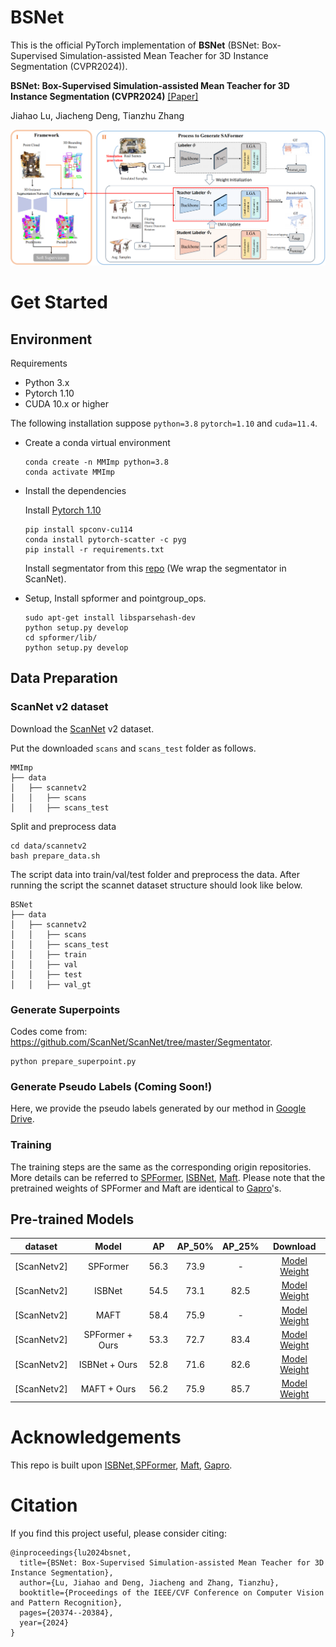 # BSNet
This is the official PyTorch implementation of **BSNet** (BSNet: Box-Supervised Simulation-assisted Mean Teacher for 3D Instance Segmentation (CVPR2024)).

**BSNet: Box-Supervised Simulation-assisted Mean Teacher for 3D Instance Segmentation (CVPR2024)** [\[Paper\]](https://openaccess.thecvf.com/content/CVPR2024/papers/Lu_BSNet_Box-Supervised_Simulation-assisted_Mean_Teacher_for_3D_Instance_Segmentation_CVPR_2024_paper.pdf)

Jiahao Lu, Jiacheng Deng, Tianzhu Zhang

<div align="center">
  <img src="figs/framework.png"/>
</div>

# Get Started

## Environment

Requirements

- Python 3.x
- Pytorch 1.10
- CUDA 10.x or higher

The following installation suppose `python=3.8` `pytorch=1.10` and `cuda=11.4`.

- Create a conda virtual environment

  ```
  conda create -n MMImp python=3.8
  conda activate MMImp
  ```

- Install the dependencies

  Install [Pytorch 1.10](https://pytorch.org/)

  ```
  pip install spconv-cu114
  conda install pytorch-scatter -c pyg
  pip install -r requirements.txt
  ```

  Install segmentator from this [repo](https://github.com/Karbo123/segmentator) (We wrap the segmentator in ScanNet).

- Setup, Install spformer and pointgroup_ops.

  ```
  sudo apt-get install libsparsehash-dev
  python setup.py develop
  cd spformer/lib/
  python setup.py develop
  ```

## Data Preparation

### ScanNet v2 dataset

Download the [ScanNet](http://www.scan-net.org/) v2 dataset.

Put the downloaded `scans` and `scans_test` folder as follows.

```
MMImp
├── data
│   ├── scannetv2
│   │   ├── scans
│   │   ├── scans_test
```

Split and preprocess data

```
cd data/scannetv2
bash prepare_data.sh
```

The script data into train/val/test folder and preprocess the data. After running the script the scannet dataset structure should look like below.

```
BSNet
├── data
│   ├── scannetv2
│   │   ├── scans
│   │   ├── scans_test
│   │   ├── train
│   │   ├── val
│   │   ├── test
│   │   ├── val_gt
```
### Generate Superpoints
Codes come from: https://github.com/ScanNet/ScanNet/tree/master/Segmentator. 

```
python prepare_superpoint.py
```

### Generate Pseudo Labels (Coming Soon!)
Here, we provide the pseudo labels generated by our method in [Google Drive](https://drive.google.com/file/d/1EI-eqCKSOLXRYwSonFf7NSGL-ElARVUN/view?usp=sharing).

### Training
The training steps are the same as the corresponding origin repositories. More details can be referred to [SPFormer](https://github.com/sunjiahao1999/SPFormer), [ISBNet](https://github.com/VinAIResearch/ISBNet), [Maft](https://github.com/dvlab-research/Mask-Attention-Free-Transformer?tab=readme-ov-file).
Please note that the pretrained weights of SPFormer and Maft are identical to [Gapro](https://github.com/VinAIResearch/GaPro/issues?q=is%3Aissue+is%3Aclosed)'s.

## Pre-trained Models


| dataset | Model | AP | AP_50% | AP_25% |  Download  |
|---------------|:----:|:----:|:----:|:----:|:-----------:|
| [ScanNetv2] | SPFormer | 56.3 | 73.9 | - | [Model Weight](https://drive.google.com/file/d/1BKuaLTU3TFgekYAssSVxPO0sHWj-LGlH/view?usp=sharing) |
| [ScanNetv2] | ISBNet | 54.5 | 73.1 | 82.5 | [Model Weight](https://drive.google.com/file/d/1vIO6rQOy1QVHaWF8ie4E3q0tQbwiY0Kb/view?usp=sharing) |
| [ScanNetv2] | MAFT | 58.4 | 75.9 | - | [Model Weight](https://mycuhk-my.sharepoint.com/:u:/g/personal/1155154502_link_cuhk_edu_hk/Ef5k0CbafItKmVrGXQsyukcBzKfd9kNQIHu5wdCXIrRMdw?e=jEi9qk) |
| [ScanNetv2] | SPFormer + Ours | 53.3 | 72.7 | 83.4 | [Model Weight](https://drive.google.com/file/d/1bLdN1otr8midkmwIVQLZ84daUgHNitde/view?usp=sharing) |
| [ScanNetv2] | ISBNet + Ours | 52.8 | 71.6 | 82.6 | [Model Weight](https://drive.google.com/file/d/1kUf31Bzt777MWeuFQXuu4366LSSrMYJD/view?usp=sharing) |
| [ScanNetv2] | MAFT + Ours | 56.2 | 75.9 | 85.7 | [Model Weight](https://drive.google.com/file/d/1-sNm_kNFA88pz6XCdrRHsKMp-pZwA8Dh/view?usp=sharing) |
		
# Acknowledgements
This repo is built upon [ISBNet](https://github.com/VinAIResearch/ISBNet),[SPFormer](https://github.com/sunjiahao1999/SPFormer), [Maft](https://github.com/dvlab-research/Mask-Attention-Free-Transformer?tab=readme-ov-file), [Gapro](https://github.com/VinAIResearch/GaPro). 

# Citation
If you find this project useful, please consider citing:

```
@inproceedings{lu2024bsnet,
  title={BSNet: Box-Supervised Simulation-assisted Mean Teacher for 3D Instance Segmentation},
  author={Lu, Jiahao and Deng, Jiacheng and Zhang, Tianzhu},
  booktitle={Proceedings of the IEEE/CVF Conference on Computer Vision and Pattern Recognition},
  pages={20374--20384},
  year={2024}
}
```
